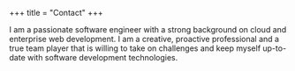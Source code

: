 +++
title = "Contact"
+++

I am a passionate software engineer with a strong background on cloud and enterprise web development. I am a creative, proactive professional and a true team player that is willing to take on challenges and keep myself up-to-date with software development technologies. 
